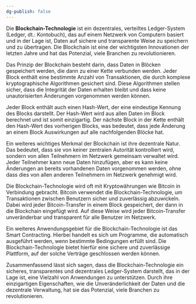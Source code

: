 ```yaml
---
dg-publish: false
---
```

Die **Blockchain-Technologie** ist ein dezentrales, verteiltes Ledger-System (Ledger, dt.: Kontobuch), das auf einem Netzwerk von Computern basiert und in der Lage ist, Daten auf sichere und transparente Weise zu speichern und zu übertragen. Die Blockchain ist eine der wichtigsten Innovationen der letzten Jahre und hat das Potenzial, viele Branchen zu revolutionieren.

Das Prinzip der Blockchain besteht darin, dass Daten in Blöcken gespeichert werden, die dann zu einer Kette verbunden werden. Jeder Block enthält eine bestimmte Anzahl von Transaktionen, die durch komplexe kryptographische Algorithmen gesichert sind. Diese Algorithmen stellen sicher, dass die Integrität der Daten erhalten bleibt und dass keine unautorisierten Änderungen vorgenommen werden können.

Jeder Block enthält auch einen Hash-Wert, der eine eindeutige Kennung des Blocks darstellt. Der Hash-Wert wird aus allen Daten im Block berechnet und ist somit einzigartig. Der nächste Block in der Kette enthält den Hash-Wert des vorherigen Blocks, was bedeutet, dass jede Änderung an einem Block Auswirkungen auf alle nachfolgenden Blöcke hat.

Ein weiteres wichtiges Merkmal der Blockchain ist ihre dezentrale Natur. Das bedeutet, dass sie von keiner zentralen Autorität kontrolliert wird, sondern von allen Teilnehmern im Netzwerk gemeinsam verwaltet wird. Jeder Teilnehmer kann neue Daten hinzufügen, aber es kann keine Änderungen an bereits vorhandenen Daten vorgenommen werden, ohne dass dies von allen anderen Teilnehmern im Netzwerk genehmigt wird.

Die Blockchain-Technologie wird oft mit Kryptowährungen wie Bitcoin in Verbindung gebracht. Bitcoin verwendet die Blockchain-Technologie, um Transaktionen zwischen Benutzern sicher und zuverlässig abzuwickeln. Dabei wird jeder Bitcoin-Transfer in einem Block gespeichert, der dann in die Blockchain eingefügt wird. Auf diese Weise wird jeder Bitcoin-Transfer unveränderbar und transparent für alle Benutzer im Netzwerk.

Ein weiteres Anwendungsgebiet für die Blockchain-Technologie ist das Smart Contracting. Hierbei handelt es sich um Programme, die automatisch ausgeführt werden, wenn bestimmte Bedingungen erfüllt sind. Die Blockchain-Technologie bietet hierfür eine sichere und zuverlässige Plattform, auf der solche Verträge geschlossen werden können.

Zusammenfassend lässt sich sagen, dass die Blockchain-Technologie ein sicheres, transparentes und dezentrales Ledger-System darstellt, das in der Lage ist, eine Vielzahl von Anwendungen zu unterstützen. Durch ihre einzigartigen Eigenschaften, wie die Unveränderlichkeit der Daten und die dezentrale Verwaltung, hat sie das Potenzial, viele Branchen zu revolutionieren.